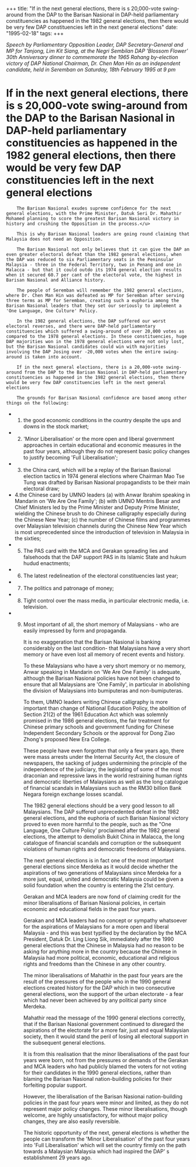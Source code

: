 +++ 
title: "If in the next general elections, there is s 20,000-vote swing-around from the DAP to the Barisan Nasional in DAP-held parliamentary constituencies as happened in the 1982 general elections, then there would be very few DAP constituencies left in the next general elections"
date: "1995-02-18"
tags:
+++

_Speech by Parliamentary Opposition Leader, DAP Secretary-General and MP for Tanjong, Lim Kit Siang, at the Negri Sembilan DAP 'Blossom Flower’ 30th Anniversary dinner to commemorate the 1965 Rahang by-election victory of DAP National Chairman, Dr. Chen Man Hin as an independent candidate, held in Seremban on Saturday, 18th February 1995 at 9 pm_

# If in the next general elections, there is s 20,000-vote swing-around from the DAP to the Barisan Nasional in DAP-held parliamentary constituencies as happened in the 1982 general elections, then there would be very few DAP constituencies left in the next general elections

		The Barisan Nasional exudes supreme confidence for the next general elections, with the Prime Minister, Datuk Seri Dr. Mahathir Mohamed planning to score the greatest Barisan Nasional victory in history and crushing the Opposition in the process.</u>

		This is why Barisan Nasional leaders are going round claiming that Malaysia does not need an Opposition.

		The Barisan Nasional not only believes that it can give the DAP an even greater electoral defeat than the 1982 general elections, when the DAP was reduced to six Parliamentary seats in the Peninsular Malaysia - three in the Federal Territory, two in Penang and one in Malacca - but that it could outdo its 1974 general election results when it secured 60.7 per cant of the electoral vote, the highest in Barisan Nasional and Alliance history.

		The people of Seremban will remember the 1982 general elections, where Dr. Chen Man Hin was defeated as MP for Seremban after serving three terms as MP for Seremban, creating such a euphoria among the Barisan Nasional leaders that they set our seriously to implement a 'One Language, One Culture' Policy.

		In the 1982 general elections, the DAP suffered our worst electoral reverses, and there were DAP-held parliamentary constituencies which suffered a swing-around of over 20,000 votes as compared to the 1978 general elections. In these constituencies, huge DAP majorities won in the 1978 general elections were not only lost, but the Barisan Nasional candidates could win with majorities involving the DAP Josing over -20,000 votes when the entire swing-around is taken into account.

		If in the next general elections, there is a 20,000-vote swing-around from the DAP to the Barisan Nasional in DAP-held parliamentary constituencies as happened in the 1982 general elections, then there would be very few DAP constituencies left in the next general elections

		The grounds for Barisan Nasional confidence are based among other things on the following:

* 1. the good economic conditions in the country despite the ups and downs in the stock market;
* 2. 'Minor Liberalisation' or the more open and liberal government approaches in certain educational and economic measures in the past four years, although they do not represent basic policy changes to justify becoming 'Full Liberalisation';
* 3. the China card, which will be a replay of the Barisan Basional election tactics in 1974  general elections where Chairman Mao Tse Tung was  drafted by Barisan Nasional propagandists to be their main electoral draw;
* 4.the Chinese card by UMNO leaders
(a) with Anwar Ibrahim speaking in Mandarin on 'We  Are  One Family';
(b) with UMNO Mentris Besar and Chief  Ministers  led by the Prime Minister and Deputy Prime Minister, wielding the Chinese brush to do Chinese calligraphy especially during  the Chinese New Year;
(c) the  number of Chinese  films  and  programmes  over Malaysian  television  channels during  the  Chinese New Year which is most unprecedented since the introduction of television in Malaysia in the sixties;
* 5. The PAS card with the MCA and Gerakan spreading lies and falsehoods that the DAP support PAS in its Islamic State and hukum hudud enactments;
* 6. The latest redelineation of the electoral constituencies last year;
* 7. The politics and patronage of money;
* 8. Tight control over the mass media, in particular electronic media, i.e. television.
* 9. Most important of all, the short memory of Malaysians - who are easily impressed by form and propaganda.

		It is no exaggeration that the Barisan Nasional is banking considerably on the last condition- that Malaysians have a very short memory or have even lost all memory of recent events and history.

		To these Malaysians who have a very short memory or no memory, Anwar speaking in Mandarin on 'We Are One Family' is adequate, although the Barisan Nasional policies have not been changed to ensure that all Malaysians are 'One Family', in particular in abolishing the division of Malaysians into bumiputeras and non-bumiputeras.

		To them, UMNO leaders writing Chinese calligraphy is more important than change of National Education Policy, the abolition of Section 21(2) of the 1961 Education Act which was solemnly promised in the 1986 general elections, the fair treatment for Chinese primary schools and government funding for Chinese Independent Secondary Schools or the approval for Dong Ziao Zhong's proposed New Era College.

		These people have even forgotten that only a few years ago, there were mass arrests under the Internal Security Act, the closure of newspapers, the sacking of judges undermining the principle of the independence of the judiciary, the legislating of some of the most draconian and repressive laws in the world restraining human rights and democratic liberties of Malaysians as well as the long catalogue of financial scandals in Malaysians such as the RM30 billion Bank Negara foreign exchange losses scandal.

		The 1982 general elections should be a very good lesson to all Malaysians. The DAP suffered unprecedented defeat in the 1982 general elections, and the euphoria of such Barisan Nasional victory proved to even more harmful to the people, such as the "One Language, One Culture Policy' proclaimed after the 1982 general elections, the attempt to demolish Bukit China in Malacca, the long catalogue of financial scandals and corruption or the subsequent violations of human rights and democratic freedoms of Malaysians.

		The next general elections is in fact one of the most important general elections since Merdeka as it would decide whether the aspirations of two generations of Malaysians since Merdeka for a more just, equal, united and democratic Malaysia could be given a solid foundation when the country is entering the 21st century.

		Gerakan and MCA leaders are now fond of claiming credit for the minor liberalisations of Barisan Nasionai policies, in certain economic and educational fields in the past four years.

		Gerakan and MCA leaders had no concept or sympathy whatsoever for the aspirations of Malaysians for a more open and liberal Malaysia - and this was best typified by the declaration by the MCA President, Datuk Dr. Ling Liong Sik, immediately after the 1990 general elections that the Chinese in Malaysia had no reason to be asking for anything more in the country because the Chinese in Malaysia had more political, economic, educational and religious rights and freedoms than the Chinese in any other country.

		The minor liberalisations of Mahathir in the past four years are the result of the pressures of the people who in the 1990 general elections created history for the DAP which in two consecutive general elections, won the support of the urban electorate - a fear which had never been achieved by any political party since Merdeka.

		Mahathir read the message of the 1990 general elections correctly, that if the Barisan Nasional government continued to disregard the aspirations of the electorate for a more fair, just and equal Malaysian society, then it would stand the peril of losing all electoral support in the subsequent general elections.

		It is from this realisation that the minor liberalisations of the past four years were born, not from the pressures or demands of the Gerakan and MCA leaders who had publicly blamed the voters for not voting for their candidates in the 1990 general elections, rather than blaming the Barisan Nasional nation-building policies for their forfeiting popular support.

		However, the liberalisation of the Barisan Nasionai nation-building policies in the past four years were minor and limited, as they do not represent major policy changes. These minor liberalisations, though welcome, are highly unsatisfactory, for without major policy changes, they are also easily reversible.

		The historic opportunity of the next, general elections is whether the people can transform the 'Minor Liberalisation' of the past four years into 'Full Liberalisation' which will set the country firmly on the path towards a Malaysian Malaysia which had inspired the DAP' s establishment 29 years ago.
 
